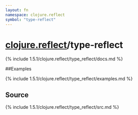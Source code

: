 ```yaml
---
layout: fn
namespace: clojure.reflect
symbol: "type-reflect"
---
```


# [clojure.reflect](../)/type-reflect

{% include 1.5.1/clojure.reflect/type_reflect/docs.md %}

##Examples

{% include 1.5.1/clojure.reflect/type_reflect/examples.md %}
## Source
{% include 1.5.1/clojure.reflect/type_reflect/src.md %}

